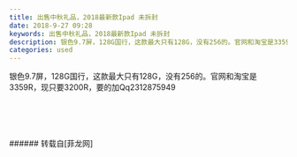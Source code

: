 ```yaml
---
title: 出售中秋礼品，2018最新款Ipad 未拆封
date: 2018-9-27 09:28
keywords: 出售中秋礼品，2018最新款Ipad 未拆封
description: 银色9.7屏，128G国行，这款最大只有128G，没有256的。官网和淘宝是3359R，现只要3200R，要的加Qq2312875949
categories: used
---
```

<td class="t_f" id="postmessage_1887202">

银色9.7屏，128G国行，这款最大只有128G，没有256的。官网和淘宝是3359R，现只要3200R，要的加Qq2312875949<br/>
<img alt="" border="0" class="zoom" data-cf-modified-3d4d3f59dcb87147dbfe5378-="" file="http://www.flw.ph/data/appbyme/upload/image/201809/27/kkK2wZ4VzyFZ.jpg" id="aimg_t40zE" lazyloadthumb="1" onclick="" onmouseover="" src="http://www.flw.ph/data/appbyme/upload/image/201809/27/kkK2wZ4VzyFZ.jpg"/><br/>
<br/>
<img alt="" border="0" class="zoom" data-cf-modified-3d4d3f59dcb87147dbfe5378-="" file="http://www.flw.ph/data/appbyme/upload/image/201809/27/pgB3y3KT6m7j.jpg" id="aimg_OpzjO" lazyloadthumb="1" onclick="" onmouseover="" src="http://www.flw.ph/data/appbyme/upload/image/201809/27/pgB3y3KT6m7j.jpg"/><br/>
<br/>
<img alt="" border="0" class="zoom" data-cf-modified-3d4d3f59dcb87147dbfe5378-="" file="http://www.flw.ph/data/appbyme/upload/image/201809/27/JetIuVVHzSsH.jpg" id="aimg_fMrme" lazyloadthumb="1" onclick="" onmouseover="" src="http://www.flw.ph/data/appbyme/upload/image/201809/27/JetIuVVHzSsH.jpg"/><br/>
<br/>
<img alt="" border="0" class="zoom" data-cf-modified-3d4d3f59dcb87147dbfe5378-="" file="http://www.flw.ph/data/appbyme/upload/image/201809/27/mjdRzOKhSJzz.jpg" id="aimg_IzszB" lazyloadthumb="1" onclick="" onmouseover="" src="http://www.flw.ph/data/appbyme/upload/image/201809/27/mjdRzOKhSJzz.jpg"/><br/>
<br/>
</td>
###### 转载自[菲龙网]
